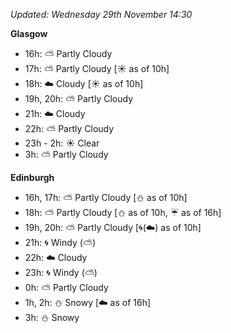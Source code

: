 *Updated: Wednesday 29th November 14:30*

**Glasgow**

* 16h: :partly_sunny: Partly Cloudy
* 17h: :partly_sunny: Partly Cloudy [:sunny: as of 10h]
* 18h: :cloud: Cloudy [:sunny: as of 10h]
* 19h, 20h: :partly_sunny: Partly Cloudy
* 21h: :cloud: Cloudy
* 22h: :partly_sunny: Partly Cloudy
* 23h - 2h: :sunny: Clear
* 3h: :partly_sunny: Partly Cloudy

**Edinburgh**

* 16h, 17h: :partly_sunny: Partly Cloudy [:snowman: as of 10h]
* 18h: :partly_sunny: Partly Cloudy [:snowman: as of 10h, :umbrella: as of 16h]
* 19h, 20h: :partly_sunny: Partly Cloudy [:cyclone:(:cloud:) as of 10h]
* 21h: :cyclone: Windy (:partly_sunny:)
* 22h: :cloud: Cloudy
* 23h: :cyclone: Windy (:partly_sunny:)
* 0h: :partly_sunny: Partly Cloudy
* 1h, 2h: :snowman: Snowy [:cloud: as of 16h]
* 3h: :snowman: Snowy
